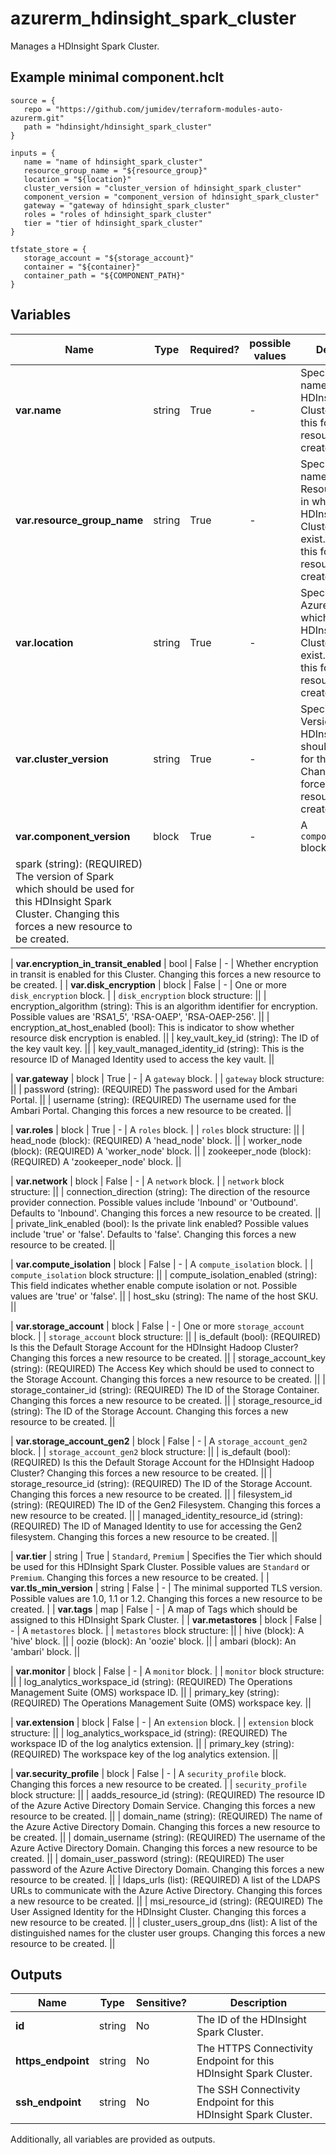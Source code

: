 # azurerm_hdinsight_spark_cluster

Manages a HDInsight Spark Cluster.

## Example minimal component.hclt

```hcl
source = {
   repo = "https://github.com/jumidev/terraform-modules-auto-azurerm.git" 
   path = "hdinsight/hdinsight_spark_cluster" 
}

inputs = {
   name = "name of hdinsight_spark_cluster" 
   resource_group_name = "${resource_group}" 
   location = "${location}" 
   cluster_version = "cluster_version of hdinsight_spark_cluster" 
   component_version = "component_version of hdinsight_spark_cluster" 
   gateway = "gateway of hdinsight_spark_cluster" 
   roles = "roles of hdinsight_spark_cluster" 
   tier = "tier of hdinsight_spark_cluster" 
}

tfstate_store = {
   storage_account = "${storage_account}" 
   container = "${container}" 
   container_path = "${COMPONENT_PATH}" 
}

```

## Variables

| Name | Type | Required? |  possible values |  Description |
| ---- | ---- | --------- |  ----------- | ----------- |
| **var.name** | string | True | -  |  Specifies the name for this HDInsight Spark Cluster. Changing this forces a new resource to be created. | 
| **var.resource_group_name** | string | True | -  |  Specifies the name of the Resource Group in which this HDInsight Spark Cluster should exist. Changing this forces a new resource to be created. | 
| **var.location** | string | True | -  |  Specifies the Azure Region which this HDInsight Spark Cluster should exist. Changing this forces a new resource to be created. | 
| **var.cluster_version** | string | True | -  |  Specifies the Version of HDInsights which should be used for this Cluster. Changing this forces a new resource to be created. | 
| **var.component_version** | block | True | -  |  A `component_version` block. | | `component_version` block structure: || 
|   spark (string): (REQUIRED) The version of Spark which should be used for this HDInsight Spark Cluster. Changing this forces a new resource to be created. ||

| **var.encryption_in_transit_enabled** | bool | False | -  |  Whether encryption in transit is enabled for this Cluster. Changing this forces a new resource to be created. | 
| **var.disk_encryption** | block | False | -  |  One or more `disk_encryption` block. | | `disk_encryption` block structure: || 
|   encryption_algorithm (string): This is an algorithm identifier for encryption. Possible values are 'RSA1_5', 'RSA-OAEP', 'RSA-OAEP-256'. ||
|   encryption_at_host_enabled (bool): This is indicator to show whether resource disk encryption is enabled. ||
|   key_vault_key_id (string): The ID of the key vault key. ||
|   key_vault_managed_identity_id (string): This is the resource ID of Managed Identity used to access the key vault. ||

| **var.gateway** | block | True | -  |  A `gateway` block. | | `gateway` block structure: || 
|   password (string): (REQUIRED) The password used for the Ambari Portal. ||
|   username (string): (REQUIRED) The username used for the Ambari Portal. Changing this forces a new resource to be created. ||

| **var.roles** | block | True | -  |  A `roles` block. | | `roles` block structure: || 
|   head_node (block): (REQUIRED) A 'head_node' block. ||
|   worker_node (block): (REQUIRED) A 'worker_node' block. ||
|   zookeeper_node (block): (REQUIRED) A 'zookeeper_node' block. ||

| **var.network** | block | False | -  |  A `network` block. | | `network` block structure: || 
|   connection_direction (string): The direction of the resource provider connection. Possible values include 'Inbound' or 'Outbound'. Defaults to 'Inbound'. Changing this forces a new resource to be created. ||
|   private_link_enabled (bool): Is the private link enabled? Possible values include 'true' or 'false'. Defaults to 'false'. Changing this forces a new resource to be created. ||

| **var.compute_isolation** | block | False | -  |  A `compute_isolation` block. | | `compute_isolation` block structure: || 
|   compute_isolation_enabled (string): This field indicates whether enable compute isolation or not. Possible values are 'true' or 'false'. ||
|   host_sku (string): The name of the host SKU. ||

| **var.storage_account** | block | False | -  |  One or more `storage_account` block. | | `storage_account` block structure: || 
|   is_default (bool): (REQUIRED) Is this the Default Storage Account for the HDInsight Hadoop Cluster? Changing this forces a new resource to be created. ||
|   storage_account_key (string): (REQUIRED) The Access Key which should be used to connect to the Storage Account. Changing this forces a new resource to be created. ||
|   storage_container_id (string): (REQUIRED) The ID of the Storage Container. Changing this forces a new resource to be created. ||
|   storage_resource_id (string): The ID of the Storage Account. Changing this forces a new resource to be created. ||

| **var.storage_account_gen2** | block | False | -  |  A `storage_account_gen2` block. | | `storage_account_gen2` block structure: || 
|   is_default (bool): (REQUIRED) Is this the Default Storage Account for the HDInsight Hadoop Cluster? Changing this forces a new resource to be created. ||
|   storage_resource_id (string): (REQUIRED) The ID of the Storage Account. Changing this forces a new resource to be created. ||
|   filesystem_id (string): (REQUIRED) The ID of the Gen2 Filesystem. Changing this forces a new resource to be created. ||
|   managed_identity_resource_id (string): (REQUIRED) The ID of Managed Identity to use for accessing the Gen2 filesystem. Changing this forces a new resource to be created. ||

| **var.tier** | string | True | `Standard`, `Premium`  |  Specifies the Tier which should be used for this HDInsight Spark Cluster. Possible values are `Standard` or `Premium`. Changing this forces a new resource to be created. | 
| **var.tls_min_version** | string | False | -  |  The minimal supported TLS version. Possible values are 1.0, 1.1 or 1.2. Changing this forces a new resource to be created. | 
| **var.tags** | map | False | -  |  A map of Tags which should be assigned to this HDInsight Spark Cluster. | 
| **var.metastores** | block | False | -  |  A `metastores` block. | | `metastores` block structure: || 
|   hive (block): A 'hive' block. ||
|   oozie (block): An 'oozie' block. ||
|   ambari (block): An 'ambari' block. ||

| **var.monitor** | block | False | -  |  A `monitor` block. | | `monitor` block structure: || 
|   log_analytics_workspace_id (string): (REQUIRED) The Operations Management Suite (OMS) workspace ID. ||
|   primary_key (string): (REQUIRED) The Operations Management Suite (OMS) workspace key. ||

| **var.extension** | block | False | -  |  An `extension` block. | | `extension` block structure: || 
|   log_analytics_workspace_id (string): (REQUIRED) The workspace ID of the log analytics extension. ||
|   primary_key (string): (REQUIRED) The workspace key of the log analytics extension. ||

| **var.security_profile** | block | False | -  |  A `security_profile` block. Changing this forces a new resource to be created. | | `security_profile` block structure: || 
|   aadds_resource_id (string): (REQUIRED) The resource ID of the Azure Active Directory Domain Service. Changing this forces a new resource to be created. ||
|   domain_name (string): (REQUIRED) The name of the Azure Active Directory Domain. Changing this forces a new resource to be created. ||
|   domain_username (string): (REQUIRED) The username of the Azure Active Directory Domain. Changing this forces a new resource to be created. ||
|   domain_user_password (string): (REQUIRED) The user password of the Azure Active Directory Domain. Changing this forces a new resource to be created. ||
|   ldaps_urls (list): (REQUIRED) A list of the LDAPS URLs to communicate with the Azure Active Directory. Changing this forces a new resource to be created. ||
|   msi_resource_id (string): (REQUIRED) The User Assigned Identity for the HDInsight Cluster. Changing this forces a new resource to be created. ||
|   cluster_users_group_dns (list): A list of the distinguished names for the cluster user groups. Changing this forces a new resource to be created. ||




## Outputs

| Name | Type | Sensitive? | Description |
| ---- | ---- | --------- | --------- |
| **id** | string | No  | The ID of the HDInsight Spark Cluster. | 
| **https_endpoint** | string | No  | The HTTPS Connectivity Endpoint for this HDInsight Spark Cluster. | 
| **ssh_endpoint** | string | No  | The SSH Connectivity Endpoint for this HDInsight Spark Cluster. | 

Additionally, all variables are provided as outputs.
